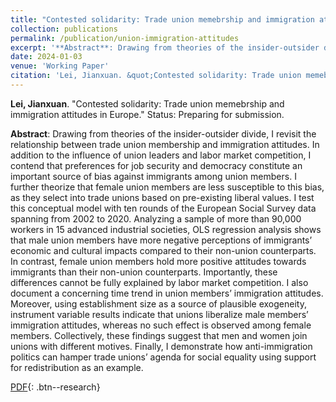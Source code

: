 ```yaml
---
title: "Contested solidarity: Trade union memebrship and immigration attitudes in Europe"
collection: publications
permalink: /publication/union-immigration-attitudes
excerpt: '**Abstract**: Drawing from theories of the insider-outsider divide, I revisit the relationship between trade union membership and immigration attitudes. In addition to the influence of union leaders and labor market competition, I contend that preferences for job security and democracy constitute an important source of bias against immigrants among union members. I further theorize that female union members are less susceptible to this bias, as they select into trade unions based on pre-existing liberal values. I test this conceptual model with ten rounds of the European Social Survey data spanning from 2002 to 2020. Analyzing a sample of more than 90,000 workers in 15 advanced industrial societies, OLS regression analysis shows that male union members have more negative perceptions of immigrants’ economic and cultural impacts compared to their non-union counterparts. In contrast, female union members hold more positive attitudes towards immigrants than their non-union counterparts. Importantly, these differences cannot be fully explained by labor market competition. I also document a concerning time trend in union members’ immigration attitudes. Moreover, using establishment size as a source of plausible exogeneity, instrument variable results indicate that unions liberalize male members’ immigration attitudes, whereas no such effect is observed among female members. Collectively, these findings suggest that men and women join unions with different motives. Finally, I demonstrate how anti-immigration politics can hamper trade unions’ agenda for social equality using support for redistribution as an example.'
date: 2024-01-03
venue: 'Working Paper'
citation: 'Lei, Jianxuan. &quot;Contested solidarity: Trade union memebrship and immigration attitudes in Europe.&quot; Status: Preparing for submission. <a href="https://jianxuan-lei.github.io/files/paper_immigration.pdf">&#091;PDF&#093;</a>'
---
```

**Lei, Jianxuan**. "Contested solidarity: Trade union memebrship and immigration attitudes in Europe." Status: Preparing for submission.

**Abstract**: Drawing from theories of the insider-outsider divide, I revisit the relationship between trade union membership and immigration attitudes. In addition to the influence of union leaders and labor market competition, I contend that preferences for job security and democracy constitute an important source of bias against immigrants among union members. I further theorize that female union members are less susceptible to this bias, as they select into trade unions based on pre-existing liberal values. I test this conceptual model with ten rounds of the European Social Survey data spanning from 2002 to 2020. Analyzing a sample of more than 90,000 workers in 15 advanced industrial societies, OLS regression analysis shows that male union members have more negative perceptions of immigrants’ economic and cultural impacts compared to their non-union counterparts. In contrast, female union members hold more positive attitudes towards immigrants than their non-union counterparts. Importantly, these differences cannot be fully explained by labor market competition. I also document a concerning time trend in union members’ immigration attitudes. Moreover, using establishment size as a source of plausible exogeneity, instrument variable results indicate that unions liberalize male members’ immigration attitudes, whereas no such effect is observed among female members. Collectively, these findings suggest that men and women join unions with different motives. Finally, I demonstrate how anti-immigration politics can hamper trade unions’ agenda for social equality using support for redistribution as an example.

[PDF](https://jianxuan-lei.github.io/files/paper_immigration.pdf){: .btn--research}
